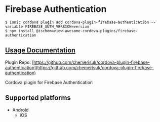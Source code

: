 # Firebase Authentication

```text
$ ionic cordova plugin add cordova-plugin-firebase-authentication --variable FIREBASE_AUTH_VERSION=version
$ npm install @ischemaview-awesome-cordova-plugins/firebase-authentication
```

## [Usage Documentation](https://danielsogl.gitbook.io/awesome-cordova-plugins/plugins/firebase-authentication/)

Plugin Repo: [https://github.com/chemerisuk/cordova-plugin-firebase-authentication](https://github.com/chemerisuk/cordova-plugin-firebase-authentication)

Cordova plugin for Firebase Authentication

## Supported platforms

* Android
  * iOS

